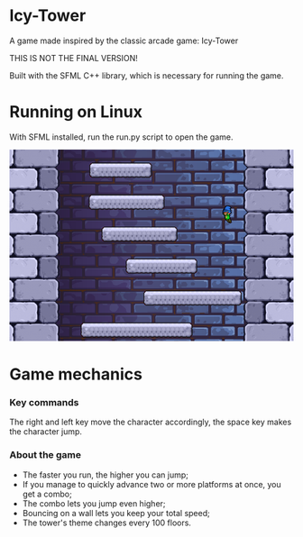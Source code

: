 # Icy-Tower
A game made inspired by the classic arcade game: Icy-Tower


THIS IS NOT THE FINAL VERSION!

Built with the SFML C++ library, which is necessary for running the game.

# Running on Linux
With SFML installed, run the run.py script to open the game.

![Icy-Tower game](Screenshot.png?raw=true "Title")

# Game mechanics
### Key commands
The right and left key move the character accordingly, the space key makes the character jump.
### About the game
- The faster you run, the higher you can jump;
- If you manage to quickly advance two or more platforms at once, you get a combo;
- The combo lets you jump even higher;
- Bouncing on a wall lets you keep your total speed;
- The tower's theme changes every 100 floors.
